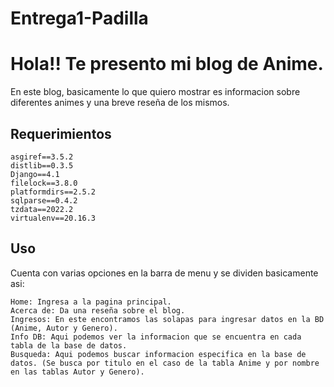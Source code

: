 # Entrega1-Padilla

# Hola!! Te presento mi blog de Anime.

En este blog, basicamente lo que quiero mostrar es informacion sobre diferentes animes y una breve reseña de los mismos.

## Requerimientos

```
asgiref==3.5.2
distlib==0.3.5     
Django==4.1        
filelock==3.8.0    
platformdirs==2.5.2
sqlparse==0.4.2    
tzdata==2022.2     
virtualenv==20.16.3
```

## Uso

Cuenta con varias opciones en la barra de menu y se dividen basicamente asi:

```
Home: Ingresa a la pagina principal.
Acerca de: Da una reseña sobre el blog.
Ingresos: En este encontramos las solapas para ingresar datos en la BD (Anime, Autor y Genero).
Info DB: Aqui podemos ver la informacion que se encuentra en cada tabla de la base de datos.
Busqueda: Aqui podemos buscar informacion especifica en la base de datos. (Se busca por titulo en el caso de la tabla Anime y por nombre en las tablas Autor y Genero).
```
